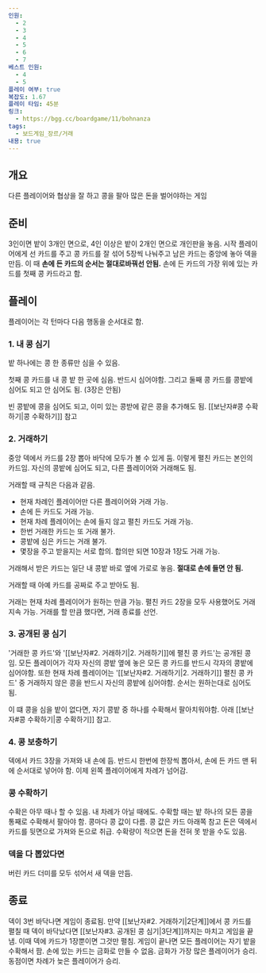 ```yaml
---
인원:
  - 2
  - 3
  - 4
  - 5
  - 6
  - 7
베스트 인원:
  - 4
  - 5
플레이 여부: true
복잡도: 1.67
플레이 타임: 45분
링크:
  - https://bgg.cc/boardgame/11/bohnanza
tags:
  - 보드게임_장르/거래
내용: true
---
```

## 개요
다른 플레이어와 협상을 잘 하고 콩을 팔아 많은 돈을 벌어야하는 게임
## 준비
3인이면 밭이 3개인 면으로, 4인 이상은 밭이 2개인 면으로 개인판을 놓음.
시작 플레이어에게 선 카드를 주고
콩 카드를 잘 섞어 5장씩 나눠주고 남은 카드는 중앙에 놓아 덱을 만듬.
이 때 **손에 든 카드의 순서는 절대로바꿔선 안됨.**
손에 든 카드의 가장 위에 있는 카드를 첫째 콩 카드라고 함.
## 플레이
플레이어는 각 턴마다 다음 행동을 순서대로 함.
### 1. 내 콩 심기
밭 하나에는 콩 한 종류만 심을 수 있음.

첫째 콩 카드를 내 콩 밭 한 곳에 심음. 반드시 심어야함.
그리고 둘째 콩 카드를 콩밭에 심어도 되고 안 심어도 됨.
(3장은 안됨)

빈 콩밭에 콩을 심어도 되고, 이미 있는 콩받에 같은 콩을 추가해도 됨.
[[보난자#콩 수확하기|콩 수확하기]] 참고
### 2. 거래하기
중앙 덱에서 카드를 2장 뽑아 바닥에 모두가 볼 수 있게 둠.
이렇게 펼친 카드는 본인의 카드임.
자신의 콩밭에 심어도 되고, 다른 플레이어와 거래해도 됨.

거래할 때 규칙은 다음과 같음.
 - 현재 차례인 플레이어만 다른 플레이어와 거래 가능.
 - 손에 든 카드도 거래 가능.
 - 현재 차례 플레이어는 손에 들지 않고 펼친 카드도 거래 가능.
 - 한번 거래한 카드는 또 거래 불가.
 - 콩밭에 심은 카드는 거래 불가.
 - 몇장을 주고 받을지는 서로 합의. 합의만 되면 10장과 1장도 거래 가능.

거래해서 받은 카드는 일단 내 콩밭 바로 옆에 가로로 놓음.
**절대로 손에 들면 안 됨.**

거래할 때 아예 카드를 공짜로 주고 받아도 됨.

거래는 현재 차례 플레이어가 원하는 만큼 가능.
펼친 카드 2장을 모두 사용했어도 거래 지속 가능.
거래를 할 만큼 했다면, 거래 종료를 선언.
### 3. 공개된 콩 심기
'거래한 콩 카드'와 '[[보난자#2. 거래하기|2. 거래하기]]에 펼친 콩 카드'는 공개된 콩임.
모든 플레이어가 각자 자신의 콩밭 옆에 놓은 모든 콩 카드를 반드시 각자의 콩밭에 심어야함.
또한 현재 차례 플레이어는 '[[보난자#2. 거래하기|2. 거래하기]] 펼친 콩 카드' 중 거래하지 않은 콩을 반드시 자신의 콩밭에 심어야함.
순서는 원하는대로 심어도 됨.

이 떄 콩을 심을 밭이 없다면, 자기 콩밭 중 하나를 수확해서 팔아치워야함. 아래 [[보난자#콩 수확하기|콩 수확하기]] 참고.
### 4. 콩 보충하기
덱에서 카드 3장을 가져와 내 손에 듬.
반드시 한번에 한장씩 뽑아서, 손에 든 카드 맨 뒤에 순서대로 넣어야 함.
이제 왼쪽 플레이어에게 차례가 넘어감.
### 콩 수확하기
수확은 아무 때나 할 수 있음. 내 차례가 아닐 때에도.
수확할 때는 밭 하나의 모든 콩을 통째로 수확해서 팔아야 함.
콩마다 콩 값이 다름. 콩 값은 카드 아래쪽 참고
돈은 덱에서 카드를 뒷면으로 가져와 돈으로 취급.
수확량이 적으면 돈을 전혀 못 받을 수도 있음.
### 덱을 다 뽑았다면
버린 카드 더미를 모두 섞어서 새 덱을 만듬.
## 종료
덱이 3번 바닥나면 게임이 종료됨.
만약 [[보난자#2. 거래하기|2단계]]에서 콩 카드를 펼칠 때 덱이 바닥났다면 [[보난자#3. 공개된 콩 심기|3단계]]까지는 마치고 게임을 끝냄.
이때 덱에 카드가 1장뿐이면 그것만 펼침.
게임이 끝나면 모든 플레이어는 자기 밭을 수확해서 팜.
손에 있는 카드는 금화로 만들 수 없음.
금화가 가장 많은 플레이어가 승리.
동점이면 차례가 늦은 플레이어가 승리.